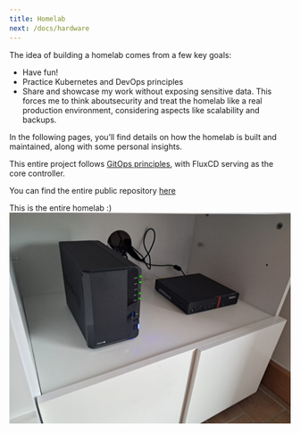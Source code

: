 ```yaml
---
title: Homelab
next: /docs/hardware
---
```


The idea of building a homelab comes from a few key goals:

* Have fun!
* Practice Kubernetes and DevOps principles
* Share and showcase my work without exposing sensitive data.
This forces me to think aboutsecurity and treat the homelab
like a real production environment, considering aspects like
scalability and backups.

In the following pages, you’ll find details on how the homelab is built and maintained,
along with some personal insights.

This entire project follows [GitOps principles](https://www.federicoserinidev.com/blog/gitops_intro/),
with FluxCD serving as the core controller.

You can find the entire public repository [here](https://github.com/FedericoSerini/homelab)

This is the entire homelab :)
![lab](../images/lab.jpeg)
